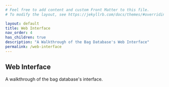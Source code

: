 ```yaml
---
# Feel free to add content and custom Front Matter to this file.
# To modify the layout, see https://jekyllrb.com/docs/themes/#overriding-theme-defaults

layout: default
title: Web Interface
nav_order: 4
has_children: true
description: "A Walkthrough of the Bag Database's Web Interface"
permalink: /web-interface
---
```


## Web Interface

A walkthrough of the bag database's interface.
